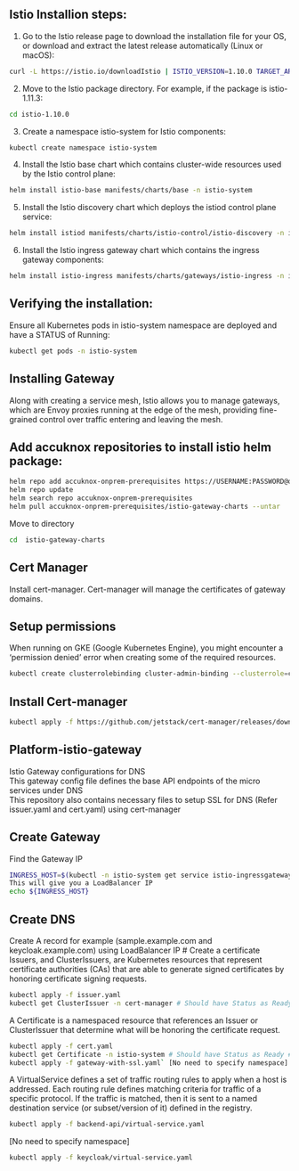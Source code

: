 ## Istio Installion steps:  

1. Go to the Istio release page to download the installation file for your OS, or download  and extract the latest release automatically (Linux or macOS): 
```sh
curl -L https://istio.io/downloadIstio | ISTIO_VERSION=1.10.0 TARGET_ARCH=x86_64 sh - 
```
2. Move to the Istio package directory. For example, if the package is istio-1.11.3:      
```sh 
cd istio-1.10.0 
```
3. Create a namespace istio-system for Istio components: 
```sh
kubectl create namespace istio-system 
```
4. Install the Istio base chart which contains cluster-wide resources used by the Istio  control plane: 
```sh
helm install istio-base manifests/charts/base -n istio-system
```
5. Install the Istio discovery chart which deploys the istiod control plane service: 
```sh
helm install istiod manifests/charts/istio-control/istio-discovery -n istio-system  
```
6. Install the Istio ingress gateway chart which contains the ingress gateway components: 
```sh
helm install istio-ingress manifests/charts/gateways/istio-ingress -n istio-system
```  
## Verifying the installation:  
Ensure all Kubernetes pods in istio-system namespace are deployed and have a STATUS of Running:  

```sh
kubectl get pods -n istio-system
```
## Installing Gateway  
Along with creating a service mesh, Istio allows you to manage gateways, which are Envoy  proxies running at the edge of the mesh, providing fine-grained control over traffic entering and  leaving the mesh. 
## Add accuknox repositories to install istio helm package:
```sh
helm repo add accuknox-onprem-prerequisites https://USERNAME:PASSWORD@onprem.accuknox.com/repository/accuknox-onprem-prerequisites
helm repo update
helm search repo accuknox-onprem-prerequisites
helm pull accuknox-onprem-prerequisites/istio-gateway-charts --untar
```
Move to directory  
```sh 
cd  istio-gateway-charts
```
## Cert Manager 
Install cert-manager. Cert-manager will manage the certificates of gateway domains.  
## Setup permissions  
When running on GKE (Google Kubernetes Engine), you might encounter a ‘permission denied’  error when creating some of the required resources. 

```sh
kubectl create clusterrolebinding cluster-admin-binding --clusterrole=cluster-admin --user=$(gcloud config get-value core/account)  
```
## Install Cert-manager  

```sh
kubectl apply -f https://github.com/jetstack/cert-manager/releases/download/v1.3.1/cert-manager.yaml
```
## Platform-istio-gateway
Istio Gateway configurations for DNS  
This gateway config file defines the base API endpoints of the micro services under DNS  
This repository also contains necessary files to setup SSL for DNS (Refer issuer.yaml and cert.yaml) using  cert-manager  
## Create Gateway  
Find the Gateway IP
  
```sh
INGRESS_HOST=$(kubectl -n istio-system get service istio-ingressgateway -o  jsonpath='{.status.loadBalancer.ingress[0].ip}')  
This will give you a LoadBalancer IP  
echo ${INGRESS_HOST} 
```
## Create DNS 
Create A record for example (sample.example.com and keycloak.example.com) using LoadBalancer IP  # Create a certificate  
Issuers, and ClusterIssuers, are Kubernetes resources that represent certificate authorities (CAs)  that are able to generate signed certificates by honoring certificate signing requests. 

```sh
kubectl apply -f issuer.yaml 
kubectl get ClusterIssuer -n cert-manager # Should have Status as Ready 
```
A Certificate is a namespaced resource that references an Issuer or ClusterIssuer that  determine what will be honoring the certificate request. 

```sh
kubectl apply -f cert.yaml 
kubectl get Certificate -n istio-system # Should have Status as Ready # Create gateway with SSL  
kubectl apply -f gateway-with-ssl.yaml` [No need to specify namespace] # Apply Virtual Service  
```
A VirtualService defines a set of traffic routing rules to apply when a host is addressed. Each  routing rule defines matching criteria for traffic of a specific protocol. If the traffic is matched,  then it is sent to a named destination service (or subset/version of it) defined in the registry.  

```sh
kubectl apply -f backend-api/virtual-service.yaml
``` 
[No need to specify namespace] 

```sh
kubectl apply -f keycloak/virtual-service.yaml
```